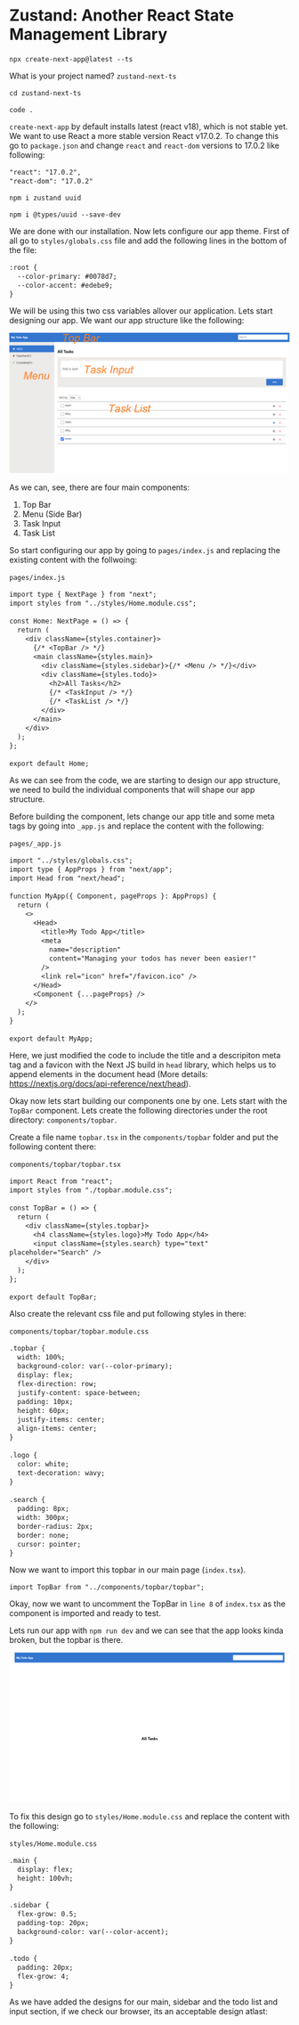 # Zustand: Another React State Management Library

```
npx create-next-app@latest --ts
```

What is your project named? `zustand-next-ts`

```
cd zustand-next-ts
```

```
code .
```

`create-next-app` by default installs latest (react v18), which is not stable yet. We want to use React a more stable version React v17.0.2. To change this go to `package.json` and change `react` and `react-dom` versions to 17.0.2 like following:

```
"react": "17.0.2",
"react-dom": "17.0.2"
```

```
npm i zustand uuid
```

```
npm i @types/uuid --save-dev
```

We are done with our installation. Now lets configure our app theme. First of all go to `styles/globals.css` file and add the following lines in the bottom of the file:

```
:root {
  --color-primary: #0078d7;
  --color-accent: #edebe9;
}
```

We will be using this two css variables allover our application. Lets start designing our app. We want our app structure like the following:

<img src="https://raw.githubusercontent.com/sakibrahmanchy/next-zustand-todo/main/screenshots/app-look.png">

As we can, see, there are four main components:

1. Top Bar
2. Menu (Side Bar)
3. Task Input
4. Task List

So start configuring our app by going to `pages/index.js` and replacing the existing content with the follwoing:

`pages/index.js`

```
import type { NextPage } from "next";
import styles from "../styles/Home.module.css";

const Home: NextPage = () => {
  return (
    <div className={styles.container}>
      {/* <TopBar /> */}
      <main className={styles.main}>
        <div className={styles.sidebar}>{/* <Menu /> */}</div>
        <div className={styles.todo}>
          <h2>All Tasks</h2>
          {/* <TaskInput /> */}
          {/* <TaskList /> */}
        </div>
      </main>
    </div>
  );
};

export default Home;

```

As we can see from the code, we are starting to design our app structure, we need to build the individual components that will shape our app structure.

Before building the component, lets change our app title and some meta tags by going into `_app.js` and replace the content with the following:

`pages/_app.js`

```
import "../styles/globals.css";
import type { AppProps } from "next/app";
import Head from "next/head";

function MyApp({ Component, pageProps }: AppProps) {
  return (
    <>
      <Head>
        <title>My Todo App</title>
        <meta
          name="description"
          content="Managing your todos has never been easier!"
        />
        <link rel="icon" href="/favicon.ico" />
      </Head>
      <Component {...pageProps} />
    </>
  );
}

export default MyApp;

```

Here, we just modified the code to include the title and a descripiton meta tag and a favicon with the Next JS build in `head` library, which helps us to append elements in the document head (More details: https://nextjs.org/docs/api-reference/next/head).

Okay now lets start building our components one by one. Lets start with the `TopBar` component. Lets create the following directories under the root directory:
`components/topbar`.

Create a file name `topbar.tsx` in the `components/topbar` folder and put the following content there:

`components/topbar/topbar.tsx`

```
import React from "react";
import styles from "./topbar.module.css";

const TopBar = () => {
  return (
    <div className={styles.topbar}>
      <h4 className={styles.logo}>My Todo App</h4>
      <input className={styles.search} type="text" placeholder="Search" />
    </div>
  );
};

export default TopBar;

```

Also create the relevant css file and put following styles in there:

`components/topbar/topbar.module.css`

```
.topbar {
  width: 100%;
  background-color: var(--color-primary);
  display: flex;
  flex-direction: row;
  justify-content: space-between;
  padding: 10px;
  height: 60px;
  justify-items: center;
  align-items: center;
}

.logo {
  color: white;
  text-decoration: wavy;
}

.search {
  padding: 8px;
  width: 300px;
  border-radius: 2px;
  border: none;
  cursor: pointer;
}
```

Now we want to import this topbar in our main page (`index.tsx`).

```
import TopBar from "../components/topbar/topbar";
```

Okay, now we want to uncomment the TopBar in `line 8` of `index.tsx` as the component is imported and ready to test.

Lets run our app with `npm run dev` and we can see that the app looks kinda broken, but the topbar is there.

<img src="https://raw.githubusercontent.com/sakibrahmanchy/next-zustand-todo/main/screenshots/broken-design-topbar.png">

To fix this design go to `styles/Home.module.css` and replace the content with the following:

`styles/Home.module.css`

```
.main {
  display: flex;
  height: 100vh;
}

.sidebar {
  flex-grow: 0.5;
  padding-top: 20px;
  background-color: var(--color-accent);
}

.todo {
  padding: 20px;
  flex-grow: 4;
}

```

As we have added the designs for our main, sidebar and the todo list and input section, if we check our browser, its an acceptable design atlast:
